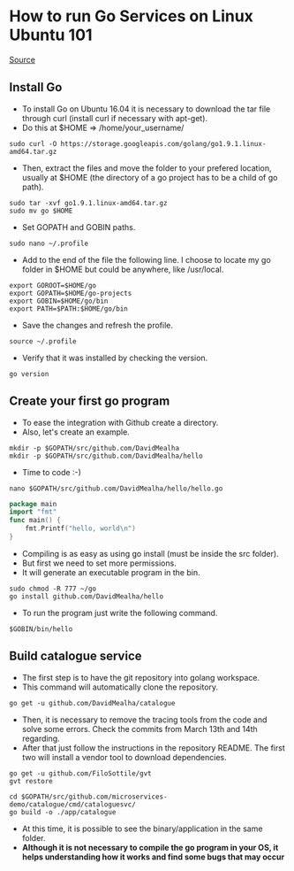 # How to run Go Services on Linux Ubuntu 101
[Source](https://medium.com/@patdhlk/how-to-install-go-1-9-1-on-ubuntu-16-04-ee64c073cd79)

## Install Go

* To install Go on Ubuntu 16.04 it is necessary to download the tar file through curl (install curl if necessary with apt-get).
* Do this at $HOME => /home/your_username/

```shell
sudo curl -O https://storage.googleapis.com/golang/go1.9.1.linux-amd64.tar.gz
```

* Then, extract the files and move the folder to your prefered location, usually at $HOME (the directory of a go project has to be a child of go path).

```shell
sudo tar -xvf go1.9.1.linux-amd64.tar.gz
sudo mv go $HOME
```

* Set GOPATH and GOBIN paths.

```shell
sudo nano ~/.profile
```

* Add to the end of the file the following line. I choose to locate my go folder in $HOME but could be anywhere, like /usr/local.

```shell
export GOROOT=$HOME/go
export GOPATH=$HOME/go-projects
export GOBIN=$HOME/go/bin
export PATH=$PATH:$HOME/go/bin
```

* Save the changes and refresh the profile.

```shell
source ~/.profile
```

* Verify that it was installed by checking the version.

```shell
go version
```

## Create your first go program

* To ease the integration with Github create a directory.
* Also, let's create an example.

```shell
mkdir -p $GOPATH/src/github.com/DavidMealha
mkdir -p $GOPATH/src/github.com/DavidMealha/hello
```

* Time to code :-)

```shell
nano $GOPATH/src/github.com/DavidMealha/hello/hello.go
```

```go
package main
import "fmt"
func main() {
    fmt.Printf("hello, world\n")
}
```

* Compiling is as easy as using go install (must be inside the src folder).
* But first we need to set more permissions.
* It will generate an executable program in the bin.

```shell
sudo chmod -R 777 ~/go
go install github.com/DavidMealha/hello
```

* To run the program just write the following command.

```shell
$GOBIN/bin/hello
```

## Build catalogue service

* The first step is to have the git repository into golang workspace. 
* This command will automatically clone the repository.

```shell
go get -u github.com/DavidMealha/catalogue
```

* Then, it is necessary to remove the tracing tools from the code and solve some errors. Check the commits from March 13th and 14th regarding.
* After that just follow the instructions in the repository README. The first two will install a vendor tool to download dependencies.

```shell
go get -u github.com/FiloSottile/gvt
gvt restore

cd $GOPATH/src/github.com/microservices-demo/catalogue/cmd/cataloguesvc/
go build -o ./app/catalogue
```

* At this time, it is possible to see the binary/application in the same folder. 
* __Although it is not necessary to compile the go program in your OS, it helps understanding how it works and find some bugs that may occur__